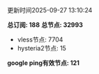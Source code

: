 更新时间2025-09-27 13:10:24

**总订阅: 188**
**总节点: 32993**
- vless节点: 7704
- hysteria2节点: 15

**google ping有效节点: 121**
